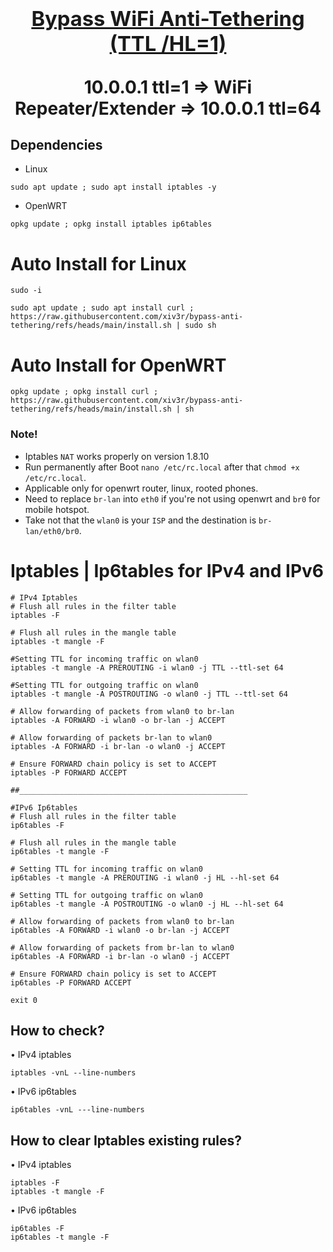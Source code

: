  <h1 align="center"> <summary>
      
### [Bypass WiFi Anti-Tethering (TTL /HL=1)](https://github.com/xiv3r/anti-tethering-bypasser)
   
10.0.0.1 ttl=1 => WiFi Repeater/Extender => 10.0.0.1 ttl=64
</summary> </h1>

## Dependencies 
   - Linux

    sudo apt update ; sudo apt install iptables -y
  
   - OpenWRT
   
    opkg update ; opkg install iptables ip6tables

# Auto Install for Linux
   
    sudo -i
    
    sudo apt update ; sudo apt install curl ; https://raw.githubusercontent.com/xiv3r/bypass-anti-tethering/refs/heads/main/install.sh | sudo sh

# Auto Install for OpenWRT

    opkg update ; opkg install curl ; https://raw.githubusercontent.com/xiv3r/bypass-anti-tethering/refs/heads/main/install.sh | sh
    

### Note!
- Iptables `NAT` works properly on version 1.8.10
- Run permanently after Boot `nano /etc/rc.local` after that `chmod +x /etc/rc.local`.
- Applicable only for openwrt router, linux, rooted phones.
- Need to replace `br-lan` into `eth0` if you're not using openwrt and `br0` for mobile hotspot.
- Take not that the `wlan0` is your `ISP` and the destination is `br-lan/eth0/br0`.

# Iptables | Ip6tables for IPv4 and IPv6

```
# IPv4 Iptables
# Flush all rules in the filter table
iptables -F

# Flush all rules in the mangle table
iptables -t mangle -F

#Setting TTL for incoming traffic on wlan0
iptables -t mangle -A PREROUTING -i wlan0 -j TTL --ttl-set 64

#Setting TTL for outgoing traffic on wlan0
iptables -t mangle -A POSTROUTING -o wlan0 -j TTL --ttl-set 64

# Allow forwarding of packets from wlan0 to br-lan
iptables -A FORWARD -i wlan0 -o br-lan -j ACCEPT

# Allow forwarding of packets br-lan to wlan0
iptables -A FORWARD -i br-lan -o wlan0 -j ACCEPT

# Ensure FORWARD chain policy is set to ACCEPT
iptables -P FORWARD ACCEPT

##___________________________________________________

#IPv6 Ip6tables
# Flush all rules in the filter table
ip6tables -F

# Flush all rules in the mangle table
ip6tables -t mangle -F

# Setting TTL for incoming traffic on wlan0
ip6tables -t mangle -A PREROUTING -i wlan0 -j HL --hl-set 64

# Setting TTL for outgoing traffic on wlan0
ip6tables -t mangle -A POSTROUTING -o wlan0 -j HL --hl-set 64

# Allow forwarding of packets from wlan0 to br-lan
ip6tables -A FORWARD -i wlan0 -o br-lan -j ACCEPT

# Allow forwarding of packets from br-lan to wlan0
ip6tables -A FORWARD -i br-lan -o wlan0 -j ACCEPT

# Ensure FORWARD chain policy is set to ACCEPT
ip6tables -P FORWARD ACCEPT

exit 0
```

## How to check?
• IPv4 iptables
    
    iptables -vnL --line-numbers

• IPv6 ip6tables
   
    ip6tables -vnL ---line-numbers
    

## How to clear Iptables existing rules?
• IPv4 iptables
    
    iptables -F
    iptables -t mangle -F
    
• IPv6 ip6tables
   
    ip6tables -F
    ip6tables -t mangle -F

    
